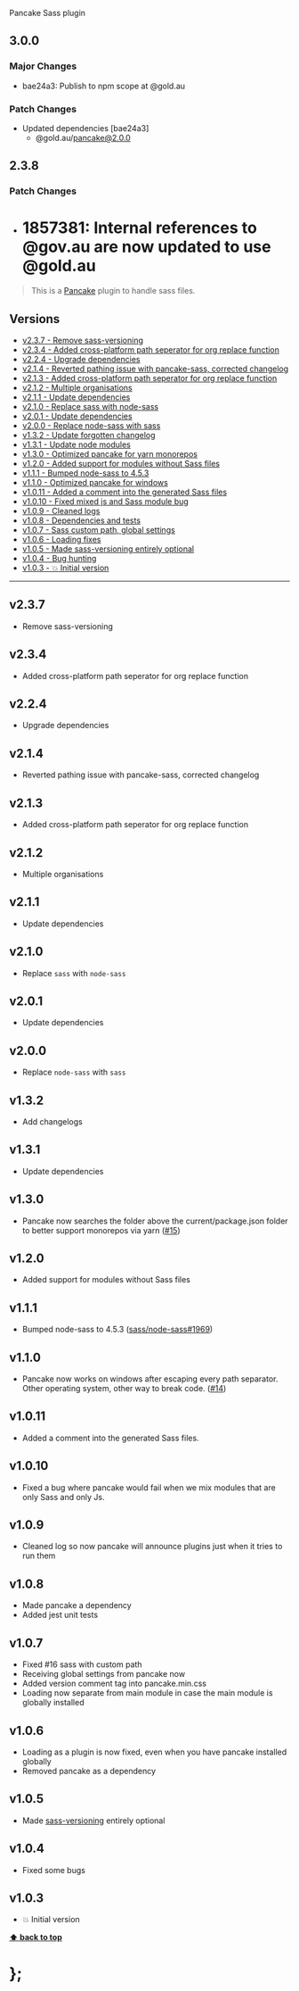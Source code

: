 Pancake Sass plugin

## 3.0.0

### Major Changes

- bae24a3: Publish to npm scope at @gold.au

### Patch Changes

- Updated dependencies [bae24a3]
  - @gold.au/pancake@2.0.0

## 2.3.8

### Patch Changes

- # 1857381: Internal references to @gov.au are now updated to use @gold.au

> This is a [Pancake](https://github.com/designsystemau/pancake) plugin to handle sass files.

## Versions

- [v2.3.7 - Remove sass-versioning](v237)
- [v2.3.4 - Added cross-platform path seperator for org replace function](v234)
- [v2.2.4 - Upgrade dependencies](v224)
- [v2.1.4 - Reverted pathing issue with pancake-sass, corrected changelog](v214)
- [v2.1.3 - Added cross-platform path seperator for org replace function](v213)
- [v2.1.2 - Multiple organisations](v212)
- [v2.1.1 - Update dependencies](v211)
- [v2.1.0 - Replace sass with node-sass](v210)
- [v2.0.1 - Update dependencies](v201)
- [v2.0.0 - Replace node-sass with sass](v200)
- [v1.3.2 - Update forgotten changelog](v132)
- [v1.3.1 - Update node modules](v131)
- [v1.3.0 - Optimized pancake for yarn monorepos](v130)
- [v1.2.0 - Added support for modules without Sass files](v120)
- [v1.1.1 - Bumped node-sass to 4.5.3](v111)
- [v1.1.0 - Optimized pancake for windows](v110)
- [v1.0.11 - Added a comment into the generated Sass files](v1011)
- [v1.0.10 - Fixed mixed js and Sass module bug](v1010)
- [v1.0.9 - Cleaned logs](v109)
- [v1.0.8 - Dependencies and tests](v108)
- [v1.0.7 - Sass custom path, global settings](v107)
- [v1.0.6 - Loading fixes](v106)
- [v1.0.5 - Made sass-versioning entirely optional](v105)
- [v1.0.4 - Bug hunting](v104)
- [v1.0.3 - 💥 Initial version](v103)

---

## v2.3.7

- Remove sass-versioning

## v2.3.4

- Added cross-platform path seperator for org replace function

## v2.2.4

- Upgrade dependencies

## v2.1.4

- Reverted pathing issue with pancake-sass, corrected changelog

## v2.1.3

- Added cross-platform path seperator for org replace function

## v2.1.2

- Multiple organisations

## v2.1.1

- Update dependencies

## v2.1.0

- Replace `sass` with `node-sass`

## v2.0.1

- Update dependencies

## v2.0.0

- Replace `node-sass` with `sass`

## v1.3.2

- Add changelogs

## v1.3.1

- Update dependencies

## v1.3.0

- Pancake now searches the folder above the current/package.json folder to better support monorepos via yarn
  ([#15](https://github.com/designsystemau/pancake/issues/15))

## v1.2.0

- Added support for modules without Sass files

## v1.1.1

- Bumped node-sass to 4.5.3
  ([sass/node-sass#1969](https://github.com/sass/node-sass/pull/1969))

## v1.1.0

- Pancake now works on windows after escaping every path separator. Other operating system, other way to break code.
  ([#14](https://github.com/designsystemau/pancake/issues/14))

## v1.0.11

- Added a comment into the generated Sass files.

## v1.0.10

- Fixed a bug where pancake would fail when we mix modules that are only Sass and only Js.

## v1.0.9

- Cleaned log so now pancake will announce plugins just when it tries to run them

## v1.0.8

- Made pancake a dependency
- Added jest unit tests

## v1.0.7

- Fixed #16 sass with custom path
- Receiving global settings from pancake now
- Added version comment tag into pancake.min.css
- Loading now separate from main module in case the main module is globally installed

## v1.0.6

- Loading as a plugin is now fixed, even when you have pancake installed globally
- Removed pancake as a dependency

## v1.0.5

- Made [sass-versioning](https://github.com/dominikwilkowski/sass-versioning) entirely optional

## v1.0.4

- Fixed some bugs

## v1.0.3

- 💥 Initial version

**[⬆ back to top](#contents)**

# };
